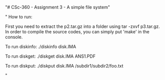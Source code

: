 

"# CSc-360 - Assignment 3 - A simple file system"

" How to run:

First you need to extract the p2.tar.gz into a folder using tar -zxvf p3.tar.gz. In order to compile the source codes, you can simply put 'make' in the console.

To run diskinfo: ./diskinfo disk.IMA

To run diskget: ./diskget disk.IMA ANS1.PDF

To run diskput: ./diskput disk.IMA /subdir1/subdir2/foo.txt

"
